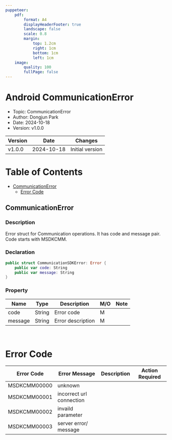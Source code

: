 ```yaml
---
puppeteer:
    pdf:
        format: A4
        displayHeaderFooter: true
        landscape: false
        scale: 0.8
        margin:
            top: 1.2cm
            right: 1cm
            bottom: 1cm
            left: 1cm
    image:
        quality: 100
        fullPage: false
---
```


Android CommunicationError
==

- Topic: CommunicationError
- Author: Dongjun Park
- Date: 2024-10-18
- Version: v1.0.0

| Version          | Date       | Changes                  |
| ---------------- | ---------- | ------------------------ |
| v1.0.0  | 2024-10-18 | Initial version          |

<div style="page-break-after: always;"></div>

# Table of Contents

- [CommunicationError](#Communicationerror)
  - [Error Code](#error-code)


## CommunicationError

### Description
Error struct for Communication operations. It has code and message pair.
Code starts with MSDKCMM.

### Declaration
```swift
public struct CommunicationSDKError: Error {
    public var code: String
    public var message: String
}
```

### Property

| Name    | Type   | Description             | **M/O** | **Note** |
|---------|--------|-------------------------|---------|----------|
| code    | String | Error code              | M       |          |
| message | String | Error description       | M       |          |

<br>

# Error Code

| Error Code      | Error Message            | Description      | Action Required  |
|-----------------|--------------------------|------------------|------------------|
| MSDKCMM00000    | unknown                   |                  |                  |
| MSDKCMM00001    | incorrect url connection |                  |                  |
| MSDKCMM00002    | invaild parameter        |                  |                  |
| MSDKCMM00003    | server error/ message    |                  |                  |


<br>
